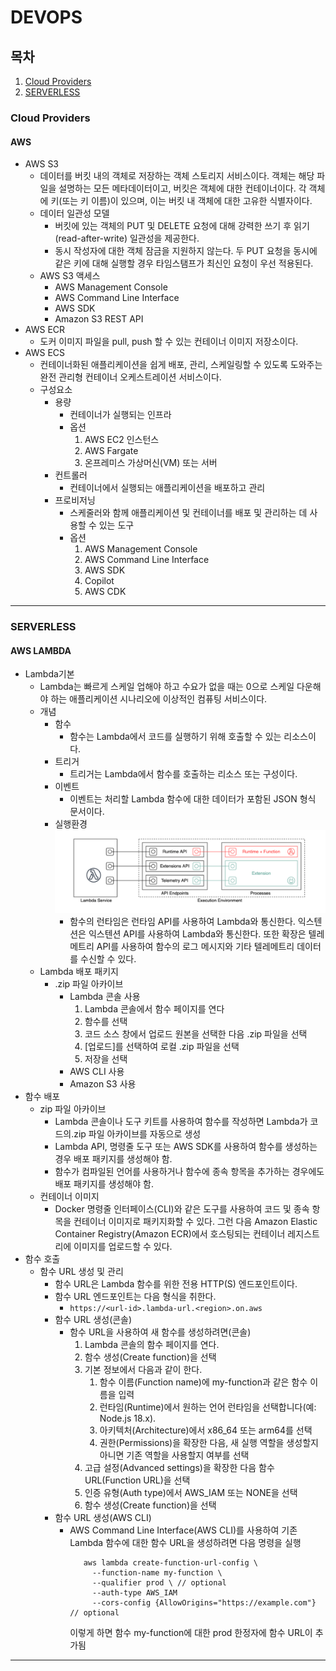 # DEVOPS

## 목차
1. [Cloud Providers](#Cloud-Providers)
2. [SERVERLESS](#SERVERLESS)

### Cloud Providers
#### AWS
- AWS S3
    - 데이터를 버킷 내의 객체로 저장하는 객체 스토리지 서비스이다.
      객체는 해당 파일을 설명하는 모든 메타데이터이고, 버킷은 객체에 대한 컨테이너이다.
      각 객체에 키(또는 키 이름)이 있으며, 이는 버킷 내 객체에 대한 고유한 식별자이다.
    - 데이터 일관성 모델
        - 버킷에 있는 객체의 PUT 및 DELETE 요청에 대해 강력한 쓰기 후 읽기(read-after-write) 일관성을 제공한다.
        - 동시 작성자에 대한 객체 잠금을 지원하지 않는다. 두 PUT 요청을 동시에 같은 키에 대해 실행할 경우 타임스탬프가 최신인 요청이 우선 적용된다.
    - AWS S3 액세스
        - AWS Management Console
        - AWS Command Line Interface
        - AWS SDK
        - Amazon S3 REST API
- AWS ECR
    - 도커 이미지 파일을 pull, push 할 수 있는 컨테이너 이미지 저장소이다.
- AWS ECS
    - 컨테이너화된 애플리케이션을 쉽게 배포, 관리, 스케일링할 수 있도록 도와주는 완전 관리형 컨테이너 오케스트레이션 서비스이다.
    - 구성요소
        - 용량
            - 컨테이너가 실행되는 인프라
            - 옵션
                1. AWS EC2 인스턴스
                2. AWS Fargate
                3. 온프레미스 가상머신(VM) 또는 서버
        - 컨트롤러
            - 컨테이너에서 실행되는 애플리케이션을 배포하고 관리
        - 프로비저닝
            - 스케줄러와 함께 애플리케이션 및 컨테이너를 배포 및 관리하는 데 사용할 수 있는 도구
            - 옵션
                1. AWS Management Console
                2. AWS Command Line Interface
                3. AWS SDK
                4. Copilot
                5. AWS CDK

<hr />

### SERVERLESS
#### AWS LAMBDA
- Lambda기본
    - Lambda는 빠르게 스케일 업해야 하고 수요가 없을 때는 0으로 스케일 다운해야 하는 애플리케이션 시나리오에 이상적인 컴퓨팅 서비스이다.
    - 개념
        - 함수
            - 함수는 Lambda에서 코드를 실행하기 위해 호출할 수 있는 리소스이다.
        - 트리거
            - 트리거는 Lambda에서 함수를 호출하는 리소스 또는 구성이다.
        - 이벤트
            - 이벤트는 처리할 Lambda 함수에 대한 데이터가 포함된 JSON 형식 문서이다.
        - 실행환경
          <img alt="Execution_environment" src="serverless/aws_lambda/Execution_environment.png">
            - 함수의 런타임은 런타임 API를 사용하여 Lambda와 통신한다. 익스텐션은 익스텐션 API를 사용하여
              Lambda와 통신한다. 또한 확장은 텔레메트리 API를 사용하여 함수의 로그 메시지와 기타 텔레메트리
              데이터를 수신할 수 있다.
    - Lambda 배포 패키지
        - .zip 파일 아카이브
            - Lambda 콘솔 사용
                1. Lambda 콘솔에서 함수 페이지를 연다
                2. 함수를 선택
                3. 코드 소스 창에서 업로드 원본을 선택한 다음 .zip 파일을 선택
                4. [업로드]를 선택하여 로컬 .zip 파일을 선택
                5. 저장을 선택
            - AWS CLI 사용
            - Amazon S3 사용
- 함수 배포
    - zip 파일 아카이브
        - Lambda 콘솔이나 도구 키트를 사용하여 함수를 작성하면 Lambda가 코드의.zip 파일 아카이브를 자동으로 생성
        - Lambda API, 명령줄 도구 또는 AWS SDK를 사용하여 함수를 생성하는 경우 배포 패키지를 생성해야 함.
        - 함수가 컴파일된 언어를 사용하거나 함수에 종속 항목을 추가하는 경우에도 배포 패키지를 생성해야 함.
    - 컨테이너 이미지
        - Docker 명령줄 인터페이스(CLI)와 같은 도구를 사용하여 코드 및 종속 항목을 컨테이너 이미지로 패키지화할
          수 있다. 그런 다음 Amazon Elastic Container Registry(Amazon ECR)에서 호스팅되는 컨테이너
          레지스트리에 이미지를 업로드할 수 있다.
- 함수 호출
    - 함수 URL 생성 및 관리
        - 함수 URL은 Lambda 함수를 위한 전용 HTTP(S) 엔드포인트이다.
        - 함수 URL 엔드포인트는 다음 형식을 취한다.
            - ```https://<url-id>.lambda-url.<region>.on.aws```
        - 함수 URL 생성(콘솔)
            - 함수 URL을 사용하여 새 함수를 생성하려면(콘솔)
                1. Lambda 콘솔의 함수 페이지를 연다.
                2. 함수 생성(Create function)을 선택
                3. 기본 정보에서 다음과 같이 한다.
                    1) 함수 이름(Function name)에 my-function과 같은 함수 이름을 입력
                    2) 런타임(Runtime)에서 원하는 언어 런타임을 선택합니다(예: Node.js 18.x).
                    3) 아키텍처(Architecture)에서 x86_64 또는 arm64를 선택
                    4) 권한(Permissions)을 확장한 다음, 새 실행 역할을 생성할지 아니면 기존 역할을 사용할지 여부를 선택
                4. 고급 설정(Advanced settings)을 확장한 다음 함수 URL(Function URL)을 선택
                5. 인증 유형(Auth type)에서 AWS_IAM 또는 NONE을 선택
                6. 함수 생성(Create function)을 선택
        - 함수 URL 생성(AWS CLI)
            - AWS Command Line Interface(AWS CLI)를 사용하여 기존 Lambda 함수에 대한 함수 URL을 생성하려면
              다음 명령을 실행
              ``` 
                 aws lambda create-function-url-config \
                   --function-name my-function \
                   --qualifier prod \ // optional
                   --auth-type AWS_IAM
                   --cors-config {AllowOrigins="https://example.com"} // optional
              ```
              이렇게 하면 함수 my-function에 대한 prod 한정자에 함수 URL이 추가됨

<hr />